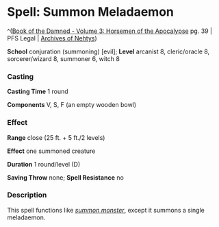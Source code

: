 # Spell: Summon Meladaemon

^([Book of the Damned - Volume 3: Horsemen of the Apocalypse][ss-summon-meladaemon] pg. 39 | PFS Legal | [Archives of Nehtys][sn-summon-meladaemon])

**School** conjuration (summoning) [evil]; **Level** arcanist 8, cleric/oracle 8, sorcerer/wizard 8, summoner 6, witch 8

### Casting

**Casting Time** 1 round  

**Components** V, S, F (an empty wooden bowl)

### Effect

**Range** close (25 ft. + 5 ft./2 levels)  

**Effect** one summoned creature  

**Duration** 1 round/level (D)  

**Saving Throw** none; **Spell Resistance** no

### Description

This spell functions like _[summon monster]_, except it summons a single meladaemon.

[ss-summon-meladaemon]: http://paizo.com/products/btpy8odg
[sn-summon-meladaemon]: http://www.archivesofnethys.com/SpellDisplay.aspx?ItemName=Summon%20Meladaemon
[summon monster]: http://www.archivesofnethys.com/SpellDisplay.aspx?ItemName=summon%20monster